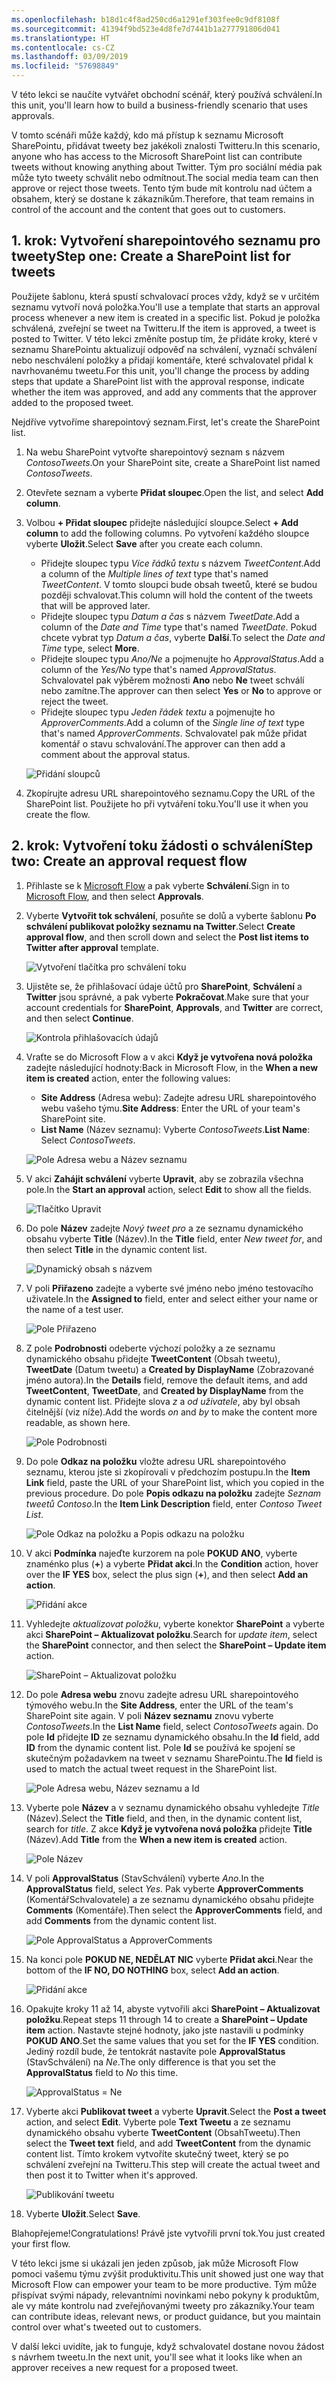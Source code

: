 ```yaml
---
ms.openlocfilehash: b18d1c4f8ad250cd6a1291ef303fee0c9df8108f
ms.sourcegitcommit: 41394f9bd523e4d8fe7d7441b1a277791806d041
ms.translationtype: HT
ms.contentlocale: cs-CZ
ms.lasthandoff: 03/09/2019
ms.locfileid: "57698849"
---
```

<span data-ttu-id="6b61b-101">V této lekci se naučíte vytvářet obchodní scénář, který používá schválení.</span><span class="sxs-lookup"><span data-stu-id="6b61b-101">In this unit, you'll learn how to build a business-friendly scenario that uses approvals.</span></span>

<span data-ttu-id="6b61b-102">V tomto scénáři může každý, kdo má přístup k seznamu Microsoft SharePointu, přidávat tweety bez jakékoli znalosti Twitteru.</span><span class="sxs-lookup"><span data-stu-id="6b61b-102">In this scenario, anyone who has access to the Microsoft SharePoint list can contribute tweets without knowing anything about Twitter.</span></span> <span data-ttu-id="6b61b-103">Tým pro sociální média pak může tyto tweety schválit nebo odmítnout.</span><span class="sxs-lookup"><span data-stu-id="6b61b-103">The social media team can then approve or reject those tweets.</span></span> <span data-ttu-id="6b61b-104">Tento tým bude mít kontrolu nad účtem a obsahem, který se dostane k zákazníkům.</span><span class="sxs-lookup"><span data-stu-id="6b61b-104">Therefore, that team remains in control of the account and the content that goes out to customers.</span></span>

## <a name="step-one-create-a-sharepoint-list-for-tweets"></a><span data-ttu-id="6b61b-105">1. krok: Vytvoření sharepointového seznamu pro tweety</span><span class="sxs-lookup"><span data-stu-id="6b61b-105">Step one: Create a SharePoint list for tweets</span></span>

<span data-ttu-id="6b61b-106">Použijete šablonu, která spustí schvalovací proces vždy, když se v určitém seznamu vytvoří nová položka.</span><span class="sxs-lookup"><span data-stu-id="6b61b-106">You'll use a template that starts an approval process whenever a new item is created in a specific list.</span></span> <span data-ttu-id="6b61b-107">Pokud je položka schválená, zveřejní se tweet na Twitteru.</span><span class="sxs-lookup"><span data-stu-id="6b61b-107">If the item is approved, a tweet is posted to Twitter.</span></span> <span data-ttu-id="6b61b-108">V této lekci změníte postup tím, že přidáte kroky, které v seznamu SharePointu aktualizují odpověď na schválení, vyznačí schválení nebo neschválení položky a přidají komentáře, které schvalovatel přidal k navrhovanému tweetu.</span><span class="sxs-lookup"><span data-stu-id="6b61b-108">For this unit, you'll change the process by adding steps that update a SharePoint list with the approval response, indicate whether the item was approved, and add any comments that the approver added to the proposed tweet.</span></span>

<span data-ttu-id="6b61b-109">Nejdříve vytvoříme sharepointový seznam.</span><span class="sxs-lookup"><span data-stu-id="6b61b-109">First, let's create the SharePoint list.</span></span>

1. <span data-ttu-id="6b61b-110">Na webu SharePoint vytvořte sharepointový seznam s názvem *ContosoTweets*.</span><span class="sxs-lookup"><span data-stu-id="6b61b-110">On your SharePoint site, create a SharePoint list named *ContosoTweets*.</span></span>
1. <span data-ttu-id="6b61b-111">Otevřete seznam a vyberte **Přidat sloupec**.</span><span class="sxs-lookup"><span data-stu-id="6b61b-111">Open the list, and select **Add column**.</span></span>
1. <span data-ttu-id="6b61b-112">Volbou **+ Přidat sloupec** přidejte následující sloupce.</span><span class="sxs-lookup"><span data-stu-id="6b61b-112">Select **+ Add column** to add the following columns.</span></span> <span data-ttu-id="6b61b-113">Po vytvoření každého sloupce vyberte **Uložit**.</span><span class="sxs-lookup"><span data-stu-id="6b61b-113">Select **Save** after you create each column.</span></span>

    - <span data-ttu-id="6b61b-114">Přidejte sloupec typu *Více řádků textu* s názvem *TweetContent*.</span><span class="sxs-lookup"><span data-stu-id="6b61b-114">Add a column of the *Multiple lines of text* type that's named *TweetContent*.</span></span> <span data-ttu-id="6b61b-115">V tomto sloupci bude obsah tweetů, které se budou později schvalovat.</span><span class="sxs-lookup"><span data-stu-id="6b61b-115">This column will hold the content of the tweets that will be approved later.</span></span>
    - <span data-ttu-id="6b61b-116">Přidejte sloupec typu *Datum a čas* s názvem *TweetDate*.</span><span class="sxs-lookup"><span data-stu-id="6b61b-116">Add a column of the *Date and Time* type that's named *TweetDate*.</span></span> <span data-ttu-id="6b61b-117">Pokud chcete vybrat typ *Datum a čas*, vyberte **Další**.</span><span class="sxs-lookup"><span data-stu-id="6b61b-117">To select the *Date and Time* type, select **More**.</span></span>
    - <span data-ttu-id="6b61b-118">Přidejte sloupec typu *Ano/Ne* a pojmenujte ho *ApprovalStatus*.</span><span class="sxs-lookup"><span data-stu-id="6b61b-118">Add a column of the *Yes/No* type that's named *ApprovalStatus*.</span></span> <span data-ttu-id="6b61b-119">Schvalovatel pak výběrem možnosti **Ano** nebo **Ne** tweet schválí nebo zamítne.</span><span class="sxs-lookup"><span data-stu-id="6b61b-119">The approver can then select **Yes** or **No** to approve or reject the tweet.</span></span>
    - <span data-ttu-id="6b61b-120">Přidejte sloupec typu *Jeden řádek textu* a pojmenujte ho *ApproverComments*.</span><span class="sxs-lookup"><span data-stu-id="6b61b-120">Add a column of the *Single line of text* type that's named *ApproverComments*.</span></span> <span data-ttu-id="6b61b-121">Schvalovatel pak může přidat komentář o stavu schvalování.</span><span class="sxs-lookup"><span data-stu-id="6b61b-121">The approver can then add a comment about the approval status.</span></span>

    ![Přidání sloupců](../media/new-columns.png)

1. <span data-ttu-id="6b61b-123">Zkopírujte adresu URL sharepointového seznamu.</span><span class="sxs-lookup"><span data-stu-id="6b61b-123">Copy the URL of the SharePoint list.</span></span> <span data-ttu-id="6b61b-124">Použijete ho při vytváření toku.</span><span class="sxs-lookup"><span data-stu-id="6b61b-124">You'll use it when you create the flow.</span></span>

## <a name="step-two-create-an-approval-request-flow"></a><span data-ttu-id="6b61b-125">2. krok: Vytvoření toku žádosti o schválení</span><span class="sxs-lookup"><span data-stu-id="6b61b-125">Step two: Create an approval request flow</span></span>

1. <span data-ttu-id="6b61b-126">Přihlaste se k [Microsoft Flow](https://ms.flow.microsoft.com) a pak vyberte **Schválení**.</span><span class="sxs-lookup"><span data-stu-id="6b61b-126">Sign in to [Microsoft Flow](https://ms.flow.microsoft.com), and then select **Approvals**.</span></span>
1. <span data-ttu-id="6b61b-127">Vyberte **Vytvořit tok schválení**, posuňte se dolů a vyberte šablonu **Po schválení publikovat položky seznamu na Twitter**.</span><span class="sxs-lookup"><span data-stu-id="6b61b-127">Select **Create approval flow**, and then scroll down and select the **Post list items to Twitter after approval** template.</span></span>

    ![Vytvoření tlačítka pro schválení toku](../media/create-approval.png)

1. <span data-ttu-id="6b61b-129">Ujistěte se, že přihlašovací údaje účtů pro **SharePoint**, **Schválení** a **Twitter** jsou správné, a pak vyberte **Pokračovat**.</span><span class="sxs-lookup"><span data-stu-id="6b61b-129">Make sure that your account credentials for **SharePoint**, **Approvals**, and **Twitter** are correct, and then select **Continue**.</span></span>

    ![Kontrola přihlašovacích údajů](../media/verify-credentials.png)

1. <span data-ttu-id="6b61b-131">Vraťte se do Microsoft Flow a v akci **Když je vytvořena nová položka** zadejte následující hodnoty:</span><span class="sxs-lookup"><span data-stu-id="6b61b-131">Back in Microsoft Flow, in the **When a new item is created** action, enter the following values:</span></span>

    * <span data-ttu-id="6b61b-132">**Site Address** (Adresa webu): Zadejte adresu URL sharepointového webu vašeho týmu.</span><span class="sxs-lookup"><span data-stu-id="6b61b-132">**Site Address**: Enter the URL of your team's SharePoint site.</span></span>
    * <span data-ttu-id="6b61b-133">**List Name** (Název seznamu): Vyberte *ContosoTweets*.</span><span class="sxs-lookup"><span data-stu-id="6b61b-133">**List Name**: Select *ContosoTweets*.</span></span>

    ![Pole Adresa webu a Název seznamu](../media/site-address.png)

1. <span data-ttu-id="6b61b-135">V akci **Zahájit schválení** vyberte **Upravit**, aby se zobrazila všechna pole.</span><span class="sxs-lookup"><span data-stu-id="6b61b-135">In the **Start an approval** action, select **Edit** to show all the fields.</span></span>

    ![Tlačítko Upravit](../media/edit-all-fields.png)

1. <span data-ttu-id="6b61b-137">Do pole **Název** zadejte *Nový tweet pro* a ze seznamu dynamického obsahu vyberte **Title** (Název).</span><span class="sxs-lookup"><span data-stu-id="6b61b-137">In the **Title** field, enter *New tweet for*, and then select **Title** in the dynamic content list.</span></span>

    ![Dynamický obsah s názvem](../media/tweet-title.png)

1. <span data-ttu-id="6b61b-139">V poli **Přiřazeno** zadejte a vyberte své jméno nebo jméno testovacího uživatele.</span><span class="sxs-lookup"><span data-stu-id="6b61b-139">In the **Assigned to** field, enter and select either your name or the name of a test user.</span></span>

    ![Pole Přiřazeno](../media/tweet-assigned-to.png)

1. <span data-ttu-id="6b61b-141">Z pole **Podrobnosti** odeberte výchozí položky a ze seznamu dynamického obsahu přidejte **TweetContent** (Obsah tweetu), **TweetDate** (Datum tweetu) a **Created by DisplayName** (Zobrazované jméno autora).</span><span class="sxs-lookup"><span data-stu-id="6b61b-141">In the **Details** field, remove the default items, and add **TweetContent**, **TweetDate**, and **Created by DisplayName** from the dynamic content list.</span></span> <span data-ttu-id="6b61b-142">Přidejte slova *z* a *od uživatele*, aby byl obsah čitelnější (viz níže).</span><span class="sxs-lookup"><span data-stu-id="6b61b-142">Add the words *on* and *by* to make the content more readable, as shown here.</span></span>

    ![Pole Podrobnosti](../media/tweet-details.png)

1. <span data-ttu-id="6b61b-144">Do pole **Odkaz na položku** vložte adresu URL sharepointového seznamu, kterou jste si zkopírovali v předchozím postupu.</span><span class="sxs-lookup"><span data-stu-id="6b61b-144">In the **Item Link** field, paste the URL of your SharePoint list, which you copied in the previous procedure.</span></span> <span data-ttu-id="6b61b-145">Do pole **Popis odkazu na položku** zadejte *Seznam tweetů Contoso*.</span><span class="sxs-lookup"><span data-stu-id="6b61b-145">In the **Item Link Description** field, enter *Contoso Tweet List*.</span></span>

    ![Pole Odkaz na položku a Popis odkazu na položku](../media/tweet-item-link.png)

1. <span data-ttu-id="6b61b-147">V akci **Podmínka** najeďte kurzorem na pole **POKUD ANO**, vyberte znaménko plus (**+**) a vyberte **Přidat akci**.</span><span class="sxs-lookup"><span data-stu-id="6b61b-147">In the **Condition** action, hover over the **IF YES** box, select the plus sign (**+**), and then select **Add an action**.</span></span>

    ![Přidání akce](../media/add-an-action.png)

1. <span data-ttu-id="6b61b-149">Vyhledejte *aktualizovat položku*, vyberte konektor **SharePoint** a vyberte akci **SharePoint – Aktualizovat položku**.</span><span class="sxs-lookup"><span data-stu-id="6b61b-149">Search for *update item*, select the **SharePoint** connector, and then select the **SharePoint – Update item** action.</span></span>

    ![SharePoint – Aktualizovat položku](../media/update-item.png)

1. <span data-ttu-id="6b61b-151">Do pole **Adresa webu** znovu zadejte adresu URL sharepointového týmového webu.</span><span class="sxs-lookup"><span data-stu-id="6b61b-151">In the **Site Address**, enter the URL of the team's SharePoint site again.</span></span> <span data-ttu-id="6b61b-152">V poli **Název seznamu** znovu vyberte *ContosoTweets*.</span><span class="sxs-lookup"><span data-stu-id="6b61b-152">In the **List Name** field, select *ContosoTweets* again.</span></span> <span data-ttu-id="6b61b-153">Do pole **Id** přidejte **ID** ze seznamu dynamického obsahu.</span><span class="sxs-lookup"><span data-stu-id="6b61b-153">In the **Id** field, add **ID** from the dynamic content list.</span></span> <span data-ttu-id="6b61b-154">Pole **Id** se používá ke spojení se skutečným požadavkem na tweet v seznamu SharePointu.</span><span class="sxs-lookup"><span data-stu-id="6b61b-154">The **Id** field is used to match the actual tweet request in the SharePoint list.</span></span>

    ![Pole Adresa webu, Název seznamu a Id](../media/address-list-id.png)

1. <span data-ttu-id="6b61b-156">Vyberte pole **Název** a v seznamu dynamického obsahu vyhledejte *Title* (Název).</span><span class="sxs-lookup"><span data-stu-id="6b61b-156">Select the **Title** field, and then, in the dynamic content list, search for *title*.</span></span> <span data-ttu-id="6b61b-157">Z akce **Když je vytvořena nová položka** přidejte **Title** (Název).</span><span class="sxs-lookup"><span data-stu-id="6b61b-157">Add **Title** from the **When a new item is created** action.</span></span>

    ![Pole Název](../media/add-title.png)

1. <span data-ttu-id="6b61b-159">V poli **ApprovalStatus** (StavSchválení) vyberte *Ano*.</span><span class="sxs-lookup"><span data-stu-id="6b61b-159">In the **ApprovalStatus** field, select *Yes*.</span></span> <span data-ttu-id="6b61b-160">Pak vyberte **ApproverComments** (KomentářSchvalovatele) a ze seznamu dynamického obsahu přidejte **Comments** (Komentáře).</span><span class="sxs-lookup"><span data-stu-id="6b61b-160">Then select the **ApproverComments** field, and add **Comments** from the dynamic content list.</span></span>

    ![Pole ApprovalStatus a ApproverComments](../media/approver-status.png)

1. <span data-ttu-id="6b61b-162">Na konci pole **POKUD NE, NEDĚLAT NIC** vyberte **Přidat akci**.</span><span class="sxs-lookup"><span data-stu-id="6b61b-162">Near the bottom of the **IF NO, DO NOTHING** box, select **Add an action**.</span></span>

    ![Přidání akce](../media/add-a-no-action.png)

1. <span data-ttu-id="6b61b-164">Opakujte kroky 11 až 14, abyste vytvořili akci **SharePoint – Aktualizovat položku**.</span><span class="sxs-lookup"><span data-stu-id="6b61b-164">Repeat steps 11 through 14 to create a **SharePoint – Update item** action.</span></span> <span data-ttu-id="6b61b-165">Nastavte stejné hodnoty, jako jste nastavili u podmínky **POKUD ANO**.</span><span class="sxs-lookup"><span data-stu-id="6b61b-165">Set the same values that you set for the **IF YES** condition.</span></span> <span data-ttu-id="6b61b-166">Jediný rozdíl bude, že tentokrát nastavíte pole **ApprovalStatus** (StavSchválení) na *Ne*.</span><span class="sxs-lookup"><span data-stu-id="6b61b-166">The only difference is that you set the **ApprovalStatus** field to *No* this time.</span></span>

    ![ApprovalStatus = Ne](../media/status-no.png)

1. <span data-ttu-id="6b61b-168">Vyberte akci **Publikovat tweet** a vyberte **Upravit**.</span><span class="sxs-lookup"><span data-stu-id="6b61b-168">Select the **Post a tweet** action, and select **Edit**.</span></span> <span data-ttu-id="6b61b-169">Vyberte pole **Text Tweetu** a ze seznamu dynamického obsahu vyberte **TweetContent** (ObsahTweetu).</span><span class="sxs-lookup"><span data-stu-id="6b61b-169">Then select the **Tweet text** field, and add **TweetContent** from the dynamic content list.</span></span> <span data-ttu-id="6b61b-170">Tímto krokem vytvoříte skutečný tweet, který se po schválení zveřejní na Twitteru.</span><span class="sxs-lookup"><span data-stu-id="6b61b-170">This step will create the actual tweet and then post it to Twitter when it's approved.</span></span>

    ![Publikování tweetu](../media/post-tweet.png)

1. <span data-ttu-id="6b61b-172">Vyberte **Uložit**.</span><span class="sxs-lookup"><span data-stu-id="6b61b-172">Select **Save**.</span></span>

<span data-ttu-id="6b61b-173">Blahopřejeme!</span><span class="sxs-lookup"><span data-stu-id="6b61b-173">Congratulations!</span></span> <span data-ttu-id="6b61b-174">Právě jste vytvořili první tok.</span><span class="sxs-lookup"><span data-stu-id="6b61b-174">You just created your first flow.</span></span>

<span data-ttu-id="6b61b-175">V této lekci jsme si ukázali jen jeden způsob, jak může Microsoft Flow pomoci vašemu týmu zvýšit produktivitu.</span><span class="sxs-lookup"><span data-stu-id="6b61b-175">This unit showed just one way that Microsoft Flow can empower your team to be more productive.</span></span> <span data-ttu-id="6b61b-176">Tým může přispívat svými nápady, relevantními novinkami nebo pokyny k produktům, ale vy máte kontrolu nad zveřejňovanými tweety pro zákazníky.</span><span class="sxs-lookup"><span data-stu-id="6b61b-176">Your team can contribute ideas, relevant news, or product guidance, but you maintain control over what's tweeted out to customers.</span></span>

<span data-ttu-id="6b61b-177">V další lekci uvidíte, jak to funguje, když schvalovatel dostane novou žádost s návrhem tweetu.</span><span class="sxs-lookup"><span data-stu-id="6b61b-177">In the next unit, you'll see what it looks like when an approver receives a new request for a proposed tweet.</span></span>
